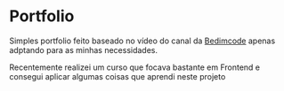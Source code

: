 <h1>Portfolio</h1>

<p>
    Simples portfolio feito baseado no vídeo do canal da 
    <a href="https://www.youtube.com/channel/UCgkDs77BoEhMIgRUB4MKrtQ">Bedimcode</a> apenas adptando para as minhas necessidades.
</p>
<p>Recentemente realizei um curso que focava bastante em Frontend e consegui aplicar algumas coisas que aprendi neste projeto</p>
